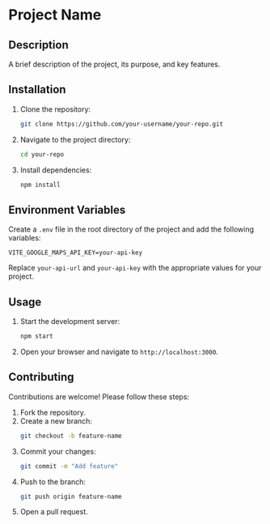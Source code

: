 # Project Name

## Description
A brief description of the project, its purpose, and key features.

## Installation
1. Clone the repository:
    ```bash
    git clone https://github.com/your-username/your-repo.git
    ```
2. Navigate to the project directory:
    ```bash
    cd your-repo
    ```
3. Install dependencies:
    ```bash
    npm install
    ```

## Environment Variables
Create a `.env` file in the root directory of the project and add the following variables:

```
VITE_GOOGLE_MAPS_API_KEY=your-api-key
```

Replace `your-api-url` and `your-api-key` with the appropriate values for your project.

## Usage
1. Start the development server:
    ```bash
    npm start
    ```
2. Open your browser and navigate to `http://localhost:3000`.

## Contributing
Contributions are welcome! Please follow these steps:
1. Fork the repository.
2. Create a new branch:
    ```bash
    git checkout -b feature-name
    ```
3. Commit your changes:
    ```bash
    git commit -m "Add feature"
    ```
4. Push to the branch:
    ```bash
    git push origin feature-name
    ```
5. Open a pull request.
